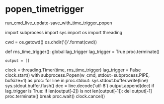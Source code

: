 # popen_timetrigger
run_cmd_live_update-save_with_time_trigger_popen

import subprocess
import sys
import os
import threading

cwd = os.getcwd()
os.chdir('{}'.format(cwd))

def rns_time_trigger():
    global lag_trigger
    lag_trigger = True
    proc.terminate()
    
    
    
    output = []
clock = threading.Timer(time, rns_time_trigger)
lag_trigger = False
clock.start()
with subprocess.Popen(w_cmd, stdout=subprocess.PIPE, bufsize=1) as proc:
    for line in proc.stdout:
        sys.stdout.buffer.write(line)
        sys.stdout.buffer.flush()
        dec = line.decode('utf-8')
        output.append(dec)
        if lag_trigger is True:
            if len(output[-2]) is not len(output[-1]):
                del output[-1]
            proc.terminate()
            break
proc.wait()
clock.cancel()
